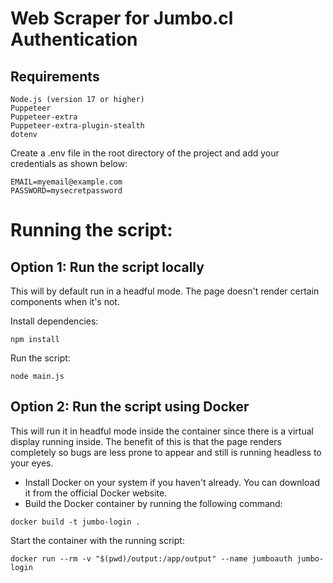 # Web Scraper for Jumbo.cl Authentication

## Requirements

    Node.js (version 17 or higher)
    Puppeteer
    Puppeteer-extra
    Puppeteer-extra-plugin-stealth
    dotenv

Create a .env file in the root directory of the project and add your credentials as shown below:

```
EMAIL=myemail@example.com
PASSWORD=mysecretpassword
```

# Running the script:

## Option 1: Run the script locally

This will by default run in a headful mode. The page doesn't render certain components when it's not.

Install dependencies:

```
npm install
```

Run the script:

```
node main.js
```

## Option 2: Run the script using Docker

This will run it in headful mode inside the container since there is a virtual display running inside. The benefit of this is that the page renders completely so bugs are less prone to appear and still is running headless to your eyes.

- Install Docker on your system if you haven't already. You can download it from the official Docker website.
- Build the Docker container by running the following command:

```
docker build -t jumbo-login .
```

Start the container with the running script:

```
docker run --rm -v "$(pwd)/output:/app/output" --name jumboauth jumbo-login
```
